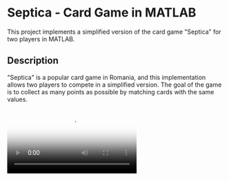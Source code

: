# Septica - Card Game in MATLAB

This project implements a simplified version of the card game "Septica" for two players in MATLAB.

## Description

"Septica" is a popular card game in Romania, and this implementation allows two players to compete in a simplified version. The goal of the game is to collect as many points as possible by matching cards with the same values.

<video src="https://github.com/user-attachments/assets/51935fe7-e5c5-47f9-b3e9-545c61f7bcea" poster="github.com/estergarel/septica/main/thumbnail.png">

## Features

- Shuffling a deck of cards
- Distributing cards to players
- Implementing game logic
- Calculating scores
- Declaring the winner

## Programming Techniques

This project utilizes various programming techniques, including:

- **Randomization**: Used for shuffling the deck of cards.
- **Data Structures**: Arrays and matrices are used to store player hands and game states.
- **Control Structures**: Conditional statements and loops manage game flow.
- **Function-based Programming**: The game logic is modularized into separate functions for better organization and reusability.
- **User Interaction**: The game provides output messages and prompts for players to follow the game progress.

## Requirements

- MATLAB installed on the user's system

## Installation and Usage

1. Download the project from GitHub.
2. Extract the files into a local folder.
3. Open MATLAB and navigate to the project folder.
4. Run the main game file using the command:
   `run('septica.m')`
